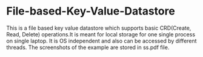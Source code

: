 # File-based-Key-Value-Datastore
This is a file based key value datastore which supports basic CRD(Create, Read, Delete) operations.It is meant for local storage for one single process on single laptop.
It is OS independent and also can be accessed by different threads.
The screenshots of the example are stored in ss.pdf file.

